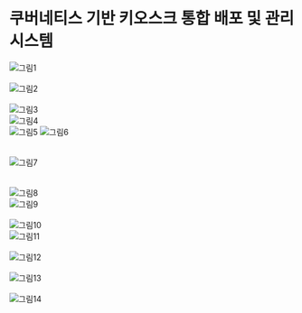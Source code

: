 # 쿠버네티스 기반 키오스크 통합 배포 및 관리 시스템  

![그림1](https://user-images.githubusercontent.com/70263403/182609689-9562bbab-4eda-41f8-a7a6-fccafddd8a95.png)
<br/>
<br/>
![그림2](https://user-images.githubusercontent.com/70263403/182609695-16098eb2-bd11-473e-aec7-87e286c2bfb7.png)
<br/>
<br/>
![그림3](https://user-images.githubusercontent.com/70263403/182609696-87d130cb-fb21-4c58-a403-f24fafd6bc56.png)
<br/>
![그림4](https://user-images.githubusercontent.com/70263403/182609872-77549f90-d43a-455a-8958-94131401a73b.png)
<br/>
![그림5](https://user-images.githubusercontent.com/70263403/182609701-fe07d22e-57c9-4884-9c9e-7967c23c20ad.png)
![그림6](https://user-images.githubusercontent.com/70263403/182609709-fd9bcd6b-300b-4a3c-b8a5-cdc76fa7ddff.png)
<br/>
<br/>
<br/>
![그림7](https://user-images.githubusercontent.com/70263403/182609714-f9c914ed-af72-479e-a03a-31f68653ddc1.png)
<br/>
<br/>
<br/>
![그림8](https://user-images.githubusercontent.com/70263403/182609715-994850fe-1e75-4045-9f07-c2d69163187d.png)
<br/>
![그림9](https://user-images.githubusercontent.com/70263403/182609718-0582aa7b-27d5-44cf-a04d-e06a5317f3b8.png)
<br/>
<br/>
![그림10](https://user-images.githubusercontent.com/70263403/182609720-3518bf39-8728-4446-94fe-68ae13071bf9.png)
<br/>
![그림11](https://user-images.githubusercontent.com/70263403/182609721-a76c9c08-6998-4521-af67-ae9d3412f7ae.png)
<br/>
<br/>
![그림12](https://user-images.githubusercontent.com/70263403/182609726-079e3dfe-0eef-489d-96b4-01e18708d505.png)
<br/>
<br/>
![그림13](https://user-images.githubusercontent.com/70263403/182609730-dffd858a-ad2a-4c9c-a1cf-c7f8741a944e.png)
<br/>
<br/>
![그림14](https://user-images.githubusercontent.com/70263403/182609734-9c40d778-96bb-408e-9864-5072288b8d71.png)
<br/>

